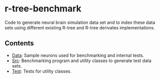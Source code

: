 # r-tree-benchmark
Code to generate neural brain simulation data set and to index these data sets using different existing R-tree and R-tree derivates implementations. 

## Contents
* [Data](https://github.com/Norelius/r-tree-benchmark/tree/master/data): Sample neurons used for benchmarking and internal tests.
* [Src](https://github.com/Norelius/r-tree-benchmark/tree/master/src): Benchmarking program and utility classes to generate test data sets.
* [Test](https://github.com/Norelius/r-tree-benchmark/tree/master/): Tests for utility classes.